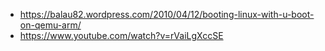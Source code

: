 - https://balau82.wordpress.com/2010/04/12/booting-linux-with-u-boot-on-qemu-arm/
- https://www.youtube.com/watch?v=rVaiLgXccSE

